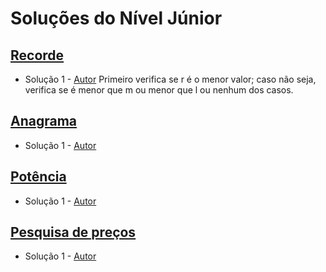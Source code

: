 # Soluções do Nível Júnior

## [Recorde](https://neps.academy/br/exercise/1720)
- Solução 1 - [Autor](https://github.com/tiago-rodrigues1) <Insira o link para o seu github nos parenteses>
    Primeiro verifica se r é o menor valor; caso não seja, verifica se é menor que m ou menor que l ou nenhum dos casos.

## [Anagrama](https://neps.academy/br/exercise/1721)
- Solução 1 - [Autor]() <Insira o link para o seu github nos parenteses>

<Se possivel insira uma breve explicacao da solucao>

## [Potência](https://neps.academy/br/exercise/1722)
- Solução 1 - [Autor]() <Insira o link para o seu github nos parenteses>

<Se possivel insira uma breve explicacao da solucao>

## [Pesquisa de preços](https://neps.academy/br/exercise/1723)
- Solução 1 - [Autor]() <Insira o link para o seu github nos parenteses>

<Se possivel insira uma breve explicacao da solucao>
